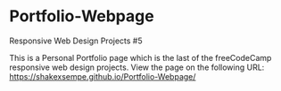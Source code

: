 # Portfolio-Webpage
Responsive Web Design Projects #5

This is a Personal Portfolio page which is the last of the freeCodeCamp responsive web design projects.
View the page on the following URL: https://shakexsempe.github.io/Portfolio-Webpage/ 

